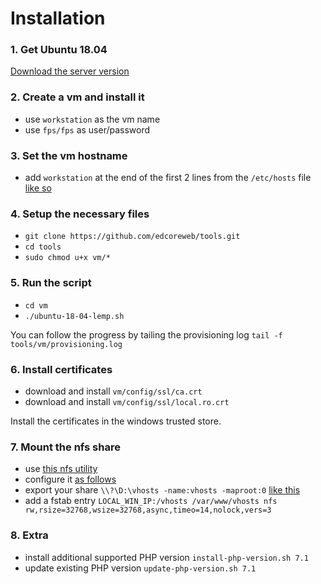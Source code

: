 # Installation

### 1. Get Ubuntu 18.04
[Download the server version](https://www.ubuntu.com/download/server/thank-you?version=18.04.2&architecture=amd64)

### 2. Create a vm and install it

- use `workstation` as the vm name
- use `fps/fps` as user/password

### 3. Set the vm hostname

- add `workstation` at the end of the first 2 lines from the `/etc/hosts` file [like so](https://prnt.sc/m5h9jd)

### 4. Setup the necessary files

- `git clone https://github.com/edcoreweb/tools.git`
- `cd tools`
- `sudo chmod u+x vm/*`

### 5. Run the script

- `cd vm`
- `./ubuntu-18-04-lemp.sh`

You can follow the progress by tailing the provisioning log `tail -f tools/vm/provisioning.log`

### 6. Install certificates

- download and install `vm/config/ssl/ca.crt`
- download and install `vm/config/ssl/local.ro.crt`

Install the certificates in the windows trusted store.

### 7. Mount the nfs share

- use [this nfs utility](https://www.hanewin.net/nfs-e.htm)
- configure it [as follows](http://prntscr.com/mao144) 
- export your share `\\?\D:\vhosts -name:vhosts -maproot:0` [like this](http://prntscr.com/mao22s)
- add a fstab entry `LOCAL_WIN_IP:/vhosts /var/www/vhosts nfs rw,rsize=32768,wsize=32768,async,timeo=14,nolock,vers=3`

### 8. Extra

- install additional supported PHP version `install-php-version.sh 7.1`
- update existing PHP version `update-php-version.sh 7.1`
